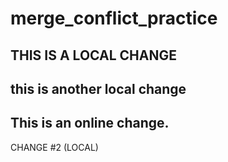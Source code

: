 # merge_conflict_practice

## THIS IS A LOCAL CHANGE

## this is another local change
## This is an online change.

CHANGE #2 (LOCAL)
